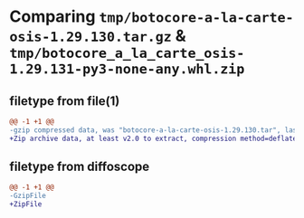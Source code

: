 # Comparing `tmp/botocore-a-la-carte-osis-1.29.130.tar.gz` & `tmp/botocore_a_la_carte_osis-1.29.131-py3-none-any.whl.zip`

## filetype from file(1)

```diff
@@ -1 +1 @@
-gzip compressed data, was "botocore-a-la-carte-osis-1.29.130.tar", last modified: Tue May  9 01:17:47 2023, max compression
+Zip archive data, at least v2.0 to extract, compression method=deflate
```

## filetype from diffoscope

```diff
@@ -1 +1 @@
-GzipFile
+ZipFile
```

